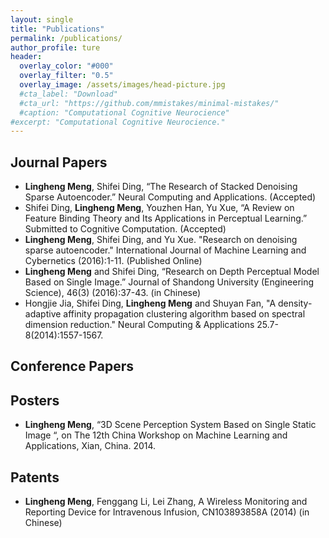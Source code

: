 ```yaml
---
layout: single
title: "Publications"
permalink: /publications/
author_profile: ture
header:
  overlay_color: "#000"
  overlay_filter: "0.5"
  overlay_image: /assets/images/head-picture.jpg
  #cta_label: "Download"
  #cta_url: "https://github.com/mmistakes/minimal-mistakes/"
  #caption: "Computational Cognitive Neurocience"
#excerpt: "Computational Cognitive Neurocience."
---
```

## Journal Papers ##
- **Lingheng Meng**, Shifei Ding, “The Research of Stacked Denoising Sparse Autoencoder.” Neural Computing and Applications. (Accepted)
- Shifei Ding, **Lingheng Meng**, Youzhen Han, Yu Xue, “A Review on Feature Binding Theory and Its Applications in Perceptual Learning.” Submitted to Cognitive Computation. (Accepted)
- **Lingheng Meng**, Shifei Ding, and Yu Xue. "Research on denoising sparse autoencoder." International Journal of Machine Learning and Cybernetics (2016):1-11. (Published Online)
- **Lingheng Meng** and Shifei Ding, “Research on Depth Perceptual Model Based on Single Image.” Journal of Shandong University (Engineering Science), 46(3) (2016):37-43. (in Chinese)
- Hongjie Jia, Shifei Ding, **Lingheng Meng** and Shuyan Fan, "A density-adaptive affinity propagation clustering algorithm based on spectral dimension reduction." Neural Computing & Applications 25.7-8(2014):1557-1567.

## Conference Papers ##

## Posters ##
- **Lingheng Meng**, “3D Scene Perception System Based on Single Static Image “, on The 12th China Workshop on Machine Learning and Applications, Xian, China. 2014.


## Patents ##
- **Lingheng Meng**, Fenggang Li, Lei Zhang, A Wireless Monitoring and Reporting Device for Intravenous Infusion, CN103893858A (2014) (in Chinese)




